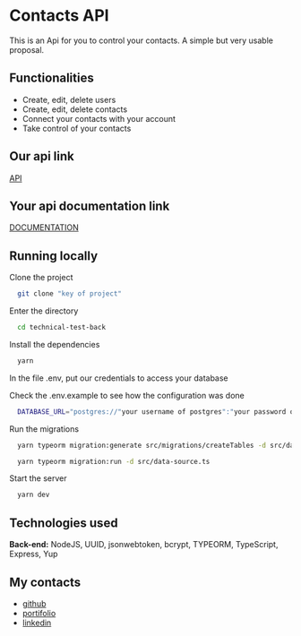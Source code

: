 # Contacts API


This is an Api for you to control your contacts. A simple but very usable proposal.


## Functionalities

- Create, edit, delete users
- Create, edit, delete contacts
- Connect your contacts with your account
- Take control of your contacts


## Our api link

[API](https://contacts-api-hyan.herokuapp.com/)

## Your api documentation link

[DOCUMENTATION](https://technical-test-m6-api-docs.vercel.app/)


## Running locally

Clone the project

```bash
  git clone "key of project"
```

Enter the directory

```bash
  cd technical-test-back
```

Install the dependencies

```bash
  yarn
```
In the file .env, put our credentials to access your database

Check the .env.example to see how the configuration was done

```bash
  DATABASE_URL="postgres://"your username of postgres":"your password of postgres"@localhost:5432/"your database name of postgres""
```

Run the migrations

```bash
  yarn typeorm migration:generate src/migrations/createTables -d src/data-source.ts
```
```bash
  yarn typeorm migration:run -d src/data-source.ts
```

Start the server

```bash
  yarn dev
```


## Technologies used


**Back-end:** NodeJS, UUID, jsonwebtoken, bcrypt, TYPEORM, TypeScript, Express, Yup


## My contacts


- [github](https://github.com/hyanlopes)
- [portifolio](https://hyan-portifolio.vercel.app/)
- [linkedin](https://www.linkedin.com/in/hyanlopes/)
